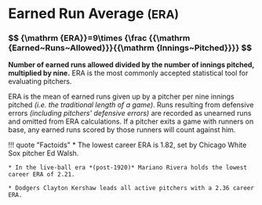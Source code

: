 # Earned Run Average <small>(ERA)</small>

<h3>$$ {\mathrm  {ERA}}=9\times {\frac  {{\mathrm  {Earned~Runs~Allowed}}}{{\mathrm  {Innings~Pitched}}}} $$</h3>

**Number of earned runs allowed divided by the number of innings pitched, multiplied by nine.** ERA is the most commonly accepted statistical tool for evaluating pitchers.

ERA is the mean of earned runs given up by a pitcher per nine innings pitched *(i.e. the traditional length of a game)*. Runs resulting from defensive errors *(including pitchers' defensive errors)* are recorded as unearned runs and omitted from ERA calculations. If a pitcher exits a game with runners on base, any earned runs scored by those runners will count against him.

!!! quote "Factoids"
    * The lowest career ERA is 1.82, set by Chicago White Sox pitcher Ed Walsh.

    * In the live-ball era *(post-1920)* Mariano Rivera holds the lowest career ERA of 2.21.

    * Dodgers Clayton Kershaw leads all active pitchers with a 2.36 career ERA.
